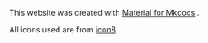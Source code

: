 This website was created with [Material for Mkdocs](https://squidfunk.github.io/mkdocs-material/) .

All icons used are from [icon8](https://icons8.com/icons)
